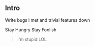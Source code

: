 
## Intro

Write bugs I met and trivial features down

Stay Hungry Stay Foolish
> I'm stupid
> LOL

